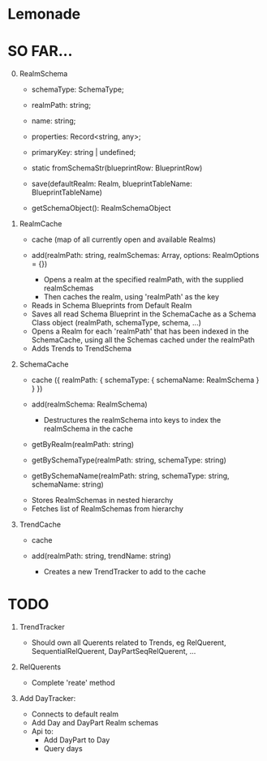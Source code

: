 # Lemonade

# SO FAR...

0. RealmSchema

   - schemaType: SchemaType;
   - realmPath: string;

   - name: string;
   - properties: Record<string, any>;
   - primaryKey: string | undefined;

   - static fromSchemaStr(blueprintRow: BlueprintRow)
   - save(defaultRealm: Realm, blueprintTableName: BlueprintTableName)
   - getSchemaObject(): RealmSchemaObject

1. RealmCache

   - cache (map of all currently open and available Realms)

   - add(realmPath: string, realmSchemas: Array<RealmSchema>, options: RealmOptions = {})
     - Opens a realm at the specified realmPath, with the supplied realmSchemas
     - Then caches the realm, using 'realmPath' as the key

   * Reads in Schema Blueprints from Default Realm
   * Saves all read Schema Blueprint in the SchemaCache as a Schema Class object (realmPath, schemaType, schema, ...)
   * Opens a Realm for each 'realmPath' that has been indexed in the SchemaCache, using all the Schemas cached under the realmPath
   * Adds Trends to TrendSchema

2. SchemaCache

   - cache
     ({
     realmPath: {
     schemaType: {
     schemaName: RealmSchema
     }
     }
     })

   - add(realmSchema: RealmSchema)

     - Destructures the realmSchema into keys to index the realmSchema in the cache

   - getByRealm(realmPath: string)
   - getBySchemaType(realmPath: string, schemaType: string)
   - getBySchemaName(realmPath: string, schemaType: string, schemaName: string)

   * Stores RealmSchemas in nested hierarchy
   * Fetches list of RealmSchemas from hierarchy

3. TrendCache

   - cache

   - add(realmPath: string, trendName: string)
     - Creates a new TrendTracker to add to the cache

# TODO

1. TrendTracker
   - Should own all Querents related to Trends, eg RelQuerent, SequentialRelQuerent, DayPartSeqRelQuerent, ...
2. RelQuerents

   - Complete 'reate' method

3. Add DayTracker:
   - Connects to default realm
   - Add Day and DayPart Realm schemas
   - Api to:
     - Add DayPart to Day
     - Query days
